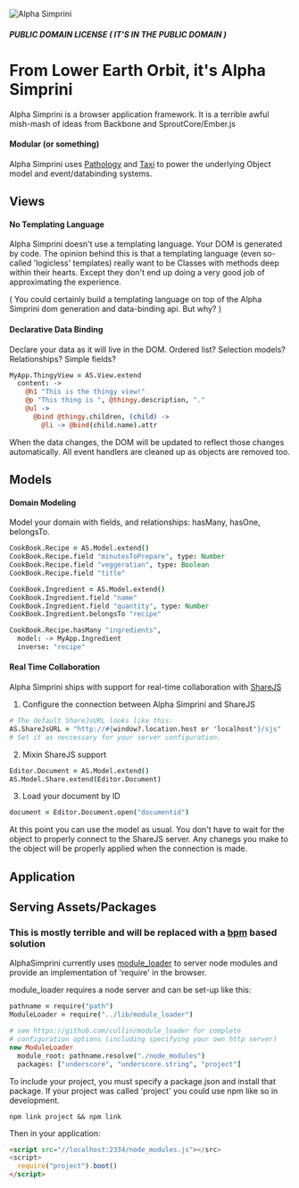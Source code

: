 ![Alpha Simprini](http://alphasimprini.com/images/logo.png "Alpha Simprini")
##### PUBLIC DOMAIN LICENSE ( IT'S IN THE PUBLIC DOMAIN )
# From Lower Earth Orbit, it's Alpha Simprini

Alpha Simprini is a browser application framework. It is a terrible awful mish-mash of ideas from Backbone and SproutCore/Ember.js

#### Modular (or something)

Alpha Simprini uses [Pathology](https://github.com/collin/pathology) and [Taxi](https://github.com/collin/taxi)
to power the underlying Object model and event/databinding systems.

## Views

#### No Templating Language

Alpha Simprini doesn't use a templating language. Your DOM is generated by code.
The opinion behind this is that a templating language (even so-called 'logicless' templates)
really want to be Classes with methods deep within their hearts. Except they don't end up
doing a very good job of approximating the experience. 

( You could certainly build a templating language on top of the Alpha Simprini dom generation
and data-binding api. But why? )

#### Declarative Data Binding

Declare your data as it will live in the DOM. Ordered list? Selection models? Relationships? Simple fields?

```coffee
MyApp.ThingyView = AS.View.extend
  content: ->
    @h1 "This is the thingy view!"
    @p "This thing is ", @thingy.description, "."
    @ul ->
      @bind @thingy.children, (child) ->
        @li -> @bind(child.name).attr
```

When the data changes, the DOM will be updated to reflect those changes automatically.
All event handlers are cleaned up as objects are removed too.

## Models

#### Domain Modeling

Model your domain with fields, and relationships: hasMany, hasOne, belongsTo.

```coffee
CookBook.Recipe = AS.Model.extend()
CookBook.Recipe.field "minutesToPrepare", type: Number
CookBook.Recipe.field "veggeratian", type: Boolean
CookBook.Recipe.field "title"

CookBook.Ingredient = AS.Model.extend()
CookBook.Ingredient.field "name"
CookBook.Ingredient.field "quantity", type: Number
CookBook.Ingredient.belongsTo "recipe"

CookBook.Recipe.hasMany "ingredients", 
  model: -> MyApp.Ingredient
  inverse: "recipe"
```

#### Real Time Collaboration

Alpha Simprini ships with support for real-time collaboration with [ShareJS](https://github.com/josephg/ShareJS/)

1) Configure the connection between Alpha Simprini and ShareJS

```coffee
# The default ShareJsURL looks like this:
AS.ShareJsURL = "http://#{window?.location.host or 'localhost'}/sjs"
# Set it as neccessary for your server configuration.
```

2) Mixin ShareJS support

```coffee
Editor.Document = AS.Model.extend()
AS.Model.Share.extend(Editor.Document)
```

3) Load your document by ID

```coffee
document = Editor.Document.open("documentid")
```

At this point you can use the model as usual. You don't have to wait for the object to properly connect to
the ShareJS server. Any chanegs you make to the object will be properly applied when the connection is made.


## Application

## Serving Assets/Packages
### This is mostly terrible and will be replaced with a [bpm](https://github.com/bpm/bpm) based solution

AlphaSimprini currently uses [module_loader](https://github.com/collin/module_loader) to server node modules
and provide an implementation of 'require' in the browser.

module_loader requires a node server and can be set-up like this:

```coffee
pathname = require("path")
ModuleLoader = require("../lib/module_loader")

# see https://github.com/collin/module_loader for complete
# configuration options (including specifying your own http server)
new ModuleLoader 
  module_root: pathname.resolve("./node_modules")
  packages: ["underscore", "underscore.string", "project"]
```

To include your project, you must specify a package.json and install that package. If your project was called
'project' you could use npm like so in development.

```
npm link project && npm link
```

Then in your application:

```html
<script src="//localhost:2334/node_modules.js"></src>
<script> 
  require("project").boot()
</script>
```
